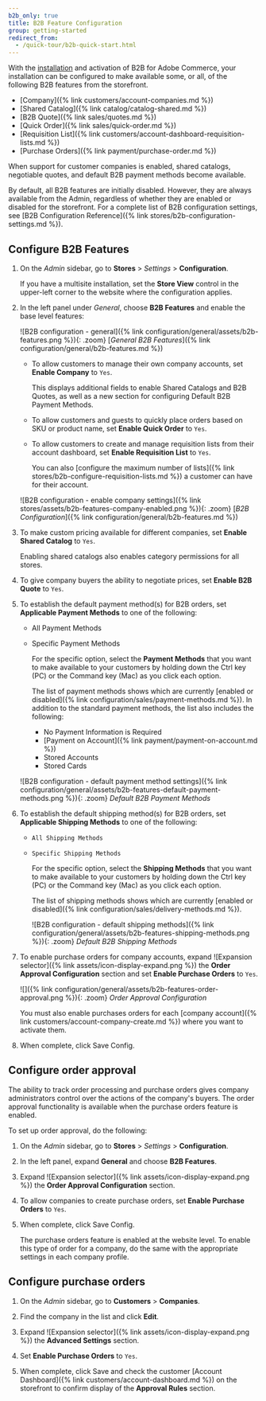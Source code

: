 ```yaml
---
b2b_only: true
title: B2B Feature Configuration
group: getting-started
redirect_from:
  - /quick-tour/b2b-quick-start.html
---
```


With the [installation](https://devdocs.magento.com/extensions/b2b/) and activation of B2B for Adobe Commerce, your installation can be configured to make available some, or all, of the following B2B features from the storefront.

- [Company]({% link customers/account-companies.md %})
- [Shared Catalog]({% link catalog/catalog-shared.md %})
- [B2B Quote]({% link sales/quotes.md %})
- [Quick Order]({% link sales/quick-order.md %})
- [Requisition List]({% link customers/account-dashboard-requisition-lists.md %})
- [Purchase Orders]({% link payment/purchase-order.md %})

When support for customer companies is enabled, shared catalogs, negotiable quotes, and default B2B payment methods become available.

By default, all B2B features are initially disabled. However, they are always available from the Admin, regardless of whether they are enabled or disabled for the storefront. For a complete list of B2B configuration settings, see [B2B Configuration Reference]({% link stores/b2b-configuration-settings.md %}).

## Configure B2B Features

1. On the _Admin_ sidebar, go to **Stores** > _Settings_ > **Configuration**.

    If you have a multisite installation, set the **Store View** control in the upper-left corner to the website where the configuration applies.

1. In the left panel under _General_, choose **B2B Features** and enable the base level features:

   ![B2B configuration - general]({% link configuration/general/assets/b2b-features.png %}){: .zoom}
   [_General B2B Features_]({% link configuration/general/b2b-features.md %})

   - To allow customers to manage their own company accounts, set **Enable Company** to `Yes`.

      This displays additional fields to enable Shared Catalogs and B2B Quotes, as well as a new section for configuring Default B2B Payment Methods.

   - To allow customers and guests to quickly place orders based on SKU or product name, set **Enable Quick Order** to `Yes`.

   - To allow customers to create and manage requisition lists from their account dashboard, set **Enable Requisition List** to `Yes`.

      You can also [configure the maximum number of lists]({% link stores/b2b-configure-requisition-lists.md %}) a customer can have for their account.

   ![B2B configuration - enable company settings]({% link stores/assets/b2b-features-company-enabled.png %}){: .zoom}
   [_B2B Configuration_]({% link configuration/general/b2b-features.md %})

1. To make custom pricing available for different companies, set **Enable Shared Catalog** to `Yes`.

   Enabling shared catalogs also enables category permissions for all stores.

1. To give company buyers the ability to negotiate prices, set **Enable B2B Quote** to `Yes`.

1. To establish the default payment method(s) for B2B orders, set **Applicable Payment Methods** to one of the following:

   - All Payment Methods

   - Specific Payment Methods

      For the specific option, select the **Payment Methods** that you want to make available to your customers by holding down the Ctrl key (PC) or the Command key (Mac) as you click each option.

      The list of payment methods shows which are currently [enabled or disabled]({% link configuration/sales/payment-methods.md %}). In addition to the standard payment methods, the list also includes the following:

      - No Payment Information is Required
      - [Payment on Account]({% link payment/payment-on-account.md %})
      - Stored Accounts
      - Stored Cards

    ![B2B configuration - default payment method settings]({% link configuration/general/assets/b2b-features-default-payment-methods.png %}){: .zoom}
    _Default B2B Payment Methods_

1. To establish the default shipping method(s) for B2B orders, set **Applicable Shipping Methods** to one of the following:

   - `All Shipping Methods`
   - `Specific Shipping Methods`

     For the specific option, select the **Shipping Methods** that you want to make available to your customers by holding down the Ctrl key (PC) or the Command key (Mac) as you click each option.

     The list of shipping methods shows which are currently [enabled or disabled]({% link configuration/sales/delivery-methods.md %}).

     ![B2B configuration - default shipping methods]({% link configuration/general/assets/b2b-features-shipping-methods.png %}){: .zoom}
     _Default B2B Shipping Methods_

1. To enable purchase orders for company accounts, expand ![Expansion selector]({% link assets/icon-display-expand.png %}) the **Order Approval Configuration** section and set **Enable Purchase Orders** to `Yes`.

   ![]({% link configuration/general/assets/b2b-features-order-approval.png %}){: .zoom}
   _Order Approval Configuration_

   You must also enable purchases orders for each [company account]({% link customers/account-company-create.md %}) where you want to activate them.

1. When complete, click <span class="btn">Save Config</span>.

## Configure order approval

The ability to track order processing and purchase orders gives company administrators control over the actions of the company's buyers. The order approval functionality is available when the purchase orders feature is enabled.

To set up order approval, do the following:

1. On the _Admin_ sidebar, go to **Stores** > _Settings_ > **Configuration**.

1. In the left panel, expand **General** and choose **B2B Features**.

1. Expand ![Expansion selector]({% link assets/icon-display-expand.png %}) the **Order Approval Configuration** section.

1. To allow companies to create purchase orders, set **Enable Purchase Orders** to `Yes`.

1. When complete, click <span class="btn">Save Config</span>.

   The purchase orders feature is enabled at the website level. To enable this type of order for a company, do the same with the appropriate settings in each company profile.

## Configure purchase orders

1. On the _Admin_ sidebar, go to **Customers** > **Companies**.

1. Find the company in the list and click **Edit**.

1. Expand ![Expansion selector]({% link assets/icon-display-expand.png %}) the **Advanced Settings** section.

1. Set **Enable Purchase Orders** to `Yes`.

1. When complete, click <span class="btn">Save</span> and check the customer [Account Dashboard]({% link customers/account-dashboard.md %}) on the storefront to confirm display of the **Approval Rules** section.
